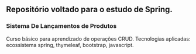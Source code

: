 ## Repositório voltado para o estudo de Spring.

### Sistema De Lançamentos de Produtos
Curso básico para aprendizado de operações CRUD. 
Tecnologias aplicadas: ecossistema spring, thymeleaf, bootstrap, javascript.
